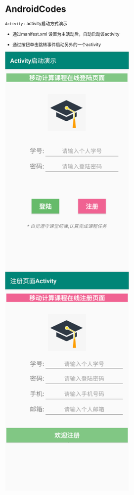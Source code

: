 # AndroidCodes

`Activity` :    activity启动方式演示 

* 通过manifest.xml 设置为主活动后，自动启动该activity
  
* 通过按钮单击跳转事件启动另外的一个activity

<img src="https://github.com/tsingke/AndroidCodes/blob/master/2_Activity/intent/LaunchActivity/MainActivity.png" width=400 height=708 />  <img src="https://github.com/tsingke/AndroidCodes/blob/master/2_Activity/intent/LaunchActivity/RegActivity.png" width=400 height=708 />   







